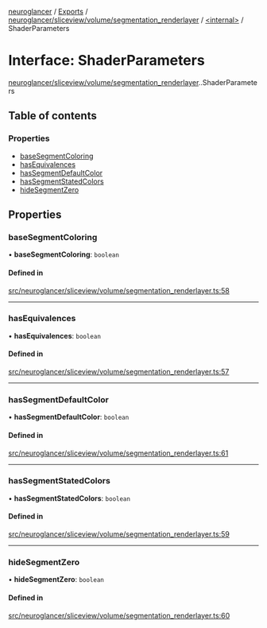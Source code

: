 [neuroglancer](../README.md) / [Exports](../modules.md) / [neuroglancer/sliceview/volume/segmentation\_renderlayer](../modules/neuroglancer_sliceview_volume_segmentation_renderlayer.md) / [<internal\>](../modules/neuroglancer_sliceview_volume_segmentation_renderlayer._internal_.md) / ShaderParameters

# Interface: ShaderParameters

[neuroglancer/sliceview/volume/segmentation_renderlayer](../modules/neuroglancer_sliceview_volume_segmentation_renderlayer.md).[<internal>](../modules/neuroglancer_sliceview_volume_segmentation_renderlayer._internal_.md).ShaderParameters

## Table of contents

### Properties

- [baseSegmentColoring](neuroglancer_sliceview_volume_segmentation_renderlayer._internal_.ShaderParameters.md#basesegmentcoloring)
- [hasEquivalences](neuroglancer_sliceview_volume_segmentation_renderlayer._internal_.ShaderParameters.md#hasequivalences)
- [hasSegmentDefaultColor](neuroglancer_sliceview_volume_segmentation_renderlayer._internal_.ShaderParameters.md#hassegmentdefaultcolor)
- [hasSegmentStatedColors](neuroglancer_sliceview_volume_segmentation_renderlayer._internal_.ShaderParameters.md#hassegmentstatedcolors)
- [hideSegmentZero](neuroglancer_sliceview_volume_segmentation_renderlayer._internal_.ShaderParameters.md#hidesegmentzero)

## Properties

### baseSegmentColoring

• **baseSegmentColoring**: `boolean`

#### Defined in

[src/neuroglancer/sliceview/volume/segmentation_renderlayer.ts:58](https://github.com/ActiveBrainAtlas2/neuroglancer/blob/91617476/src/neuroglancer/sliceview/volume/segmentation_renderlayer.ts#L58)

___

### hasEquivalences

• **hasEquivalences**: `boolean`

#### Defined in

[src/neuroglancer/sliceview/volume/segmentation_renderlayer.ts:57](https://github.com/ActiveBrainAtlas2/neuroglancer/blob/91617476/src/neuroglancer/sliceview/volume/segmentation_renderlayer.ts#L57)

___

### hasSegmentDefaultColor

• **hasSegmentDefaultColor**: `boolean`

#### Defined in

[src/neuroglancer/sliceview/volume/segmentation_renderlayer.ts:61](https://github.com/ActiveBrainAtlas2/neuroglancer/blob/91617476/src/neuroglancer/sliceview/volume/segmentation_renderlayer.ts#L61)

___

### hasSegmentStatedColors

• **hasSegmentStatedColors**: `boolean`

#### Defined in

[src/neuroglancer/sliceview/volume/segmentation_renderlayer.ts:59](https://github.com/ActiveBrainAtlas2/neuroglancer/blob/91617476/src/neuroglancer/sliceview/volume/segmentation_renderlayer.ts#L59)

___

### hideSegmentZero

• **hideSegmentZero**: `boolean`

#### Defined in

[src/neuroglancer/sliceview/volume/segmentation_renderlayer.ts:60](https://github.com/ActiveBrainAtlas2/neuroglancer/blob/91617476/src/neuroglancer/sliceview/volume/segmentation_renderlayer.ts#L60)
